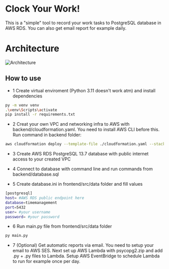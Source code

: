 # Clock Your Work!
This is a "simple" tool to record your work tasks to PostgreSQL database in AWS RDS. You can also get email report for example daily.

# Architecture

![Architecture](https://i.imgur.com/Hjbybrg.png)

## How to use
* 1 Create virtual enviroment (Python 3.11 doesn't work atm) and install dependencies
```bash
py -m venv venv
.\venv\Scripts\activate
pip install -r requirements.txt
```
* 2 Creat your own VPC and networking infra to AWS with backend/cloudformation.yaml. You need to install AWS CLI before this. Run command in backend folder:
```bash
aws cloudformation deploy --template-file ./cloudformation.yaml --stack-name timemanagament-vpcstack
```

* 3 Create AWS RDS PostgreSQL 13.7 database with public internet access to your created VPC

* 4 Connect to database with command line and run commands from backend/database.sql

* 5 Create database.ini in frontend/src/data folder and fill values
```bash
[postgresql]
host= #AWS RDS public endpoint here
database=timemanagement
port=5432
user= #your username
password= #your password
```

* 6 Run main.py file from frontend/src/data folder
```bash
py main.py
```

* 7 (Optional) Get automatic reports via email. You need to setup your email to AWS SES. Next set up AWS Lambda with psycopg2.zip and add .py + .py files to Lambda. Setup AWS EventBridge to schedule Lambda to run for example once per day.